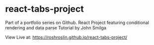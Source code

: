 # react-tabs-project

Part of a portfolio series on Github. React Project featuring conditional rendering and data parse
Tutorial by John Smilga

View Live at: https://roshroslin.github.io/react-tabs-project/
